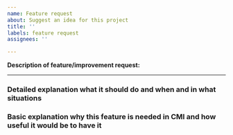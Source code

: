 ```yaml
---
name: Feature request
about: Suggest an idea for this project
title: ''
labels: feature request
assignees: ''

---
```


**Description of feature/improvement request:**

---
### Detailed explanation what it should do and when and in what situations ###
### Basic explanation why this feature is needed in CMI and how useful it would be to have it ###
